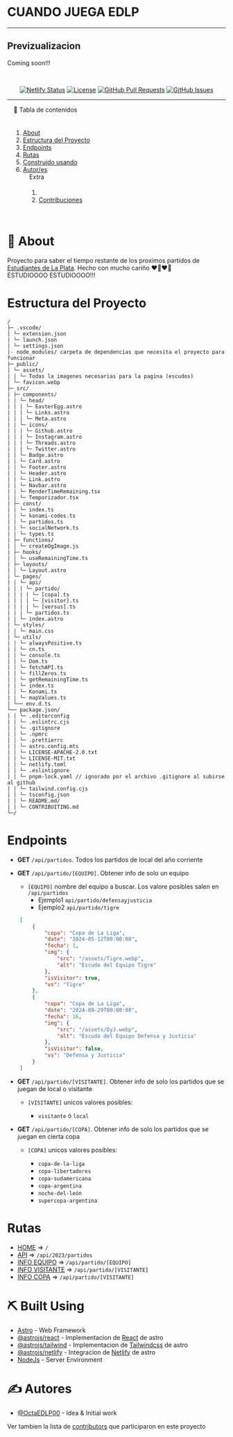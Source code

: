 # CUANDO JUEGA EDLP

---

## Previzualizacion

<!--
<div align=center>
  <img width=300 height=200 src="./Desktop - DarkMode.jpg"
    alt="Previsualizacion del Dark Mode de la pagina"
  />
  <img width=300 height=200 src="./Desktop - LightMode.jpg"
    alt="Previsualizacion del Light Mode de la pagina"
  />
</div>
-->

Coming soon!!!

<br>

<div align="center">

[![Netlify Status](https://api.netlify.com/api/v1/badges/818d8c25-ecf0-4ab1-945e-0495ab7d083d/deploy-status)](https://app.netlify.com/sites/cuando-juega-edlp/deploys)
[![License](https://img.shields.io/badge/license-MIT-blue.svg)](/LICENSE)
[![GitHub Pull Requests](https://img.shields.io/github/issues-pr/OctaEDLP00/cuando-juega-edlp.svg)](https://github.com/OctaEDLP00/The-Documentation-Compendium/pulls)
[![GitHub Issues](https://img.shields.io/github/issues/OctaEDLP00/cuando-juega-edlp.svg)](https://github.com/kylelobo/The-Documentation-Compendium/issues)

</div>

---

<fieldset style="border: none;">
  <legend>📝 Tabla de contenidos</legend>
	<br>
  <ol style="text-decoration: none;">
    <li>
      <a href='#about'>About</a>
    </li>
    <li>
      <a href='#project_structure'>Estructura del Proyecto</a>
    </li>
    <li>
      <a href='#endpoints'>Endpoints</a>
    </li>
    <li>
      <a href='#routes'>Rutas</a>
    </li>
    <li>
      <a href='#built_using'>Construido usando</a>
    </li>
    <li>
      <a href='#authors'>Autor/es</a>
    </li>
    <fieldset style="border: none;">
      <legend>Extra</legend>
      <ol style="text-decoration: none;" type=1>
        <li>
          <a href='!#'></a>
        </li>
        <li>
          <a href='./CONTRIBUITING.md'>Contribuciones</a>
        </li>
      </ol>
    </fieldset>
  </ol>
</fieldset>

# 🧐 About <a id="about"></a>

Proyecto para saber el tiempo restante de los  proximos partidos de <br> [Estudiantes de La Plata](https://estudiantesdelaplata.com/). Hecho con mucho cariño ❤️🤍❤️🦁 <br>
ESTUDIOOOO ESTUDIOOOO!!!

# Estructura del Proyecto <a id="project_structure"></a>

```
/
├─ .vscode/
| └─ extension.json
| └─ launch.json
| └─ settings.json
|- node_modules/ carpeta de dependencias que necesita el proyecto para funcionar
├─ public/
| └─ assets/
| | └─ Todas la imagenes necesarias para la pagina (escudos)
| └─ favicon.webp
├─ src/
| ├─ components/
| | └─ head/
| | | └─ EasterEgg.astro
| | | └─ Links.astro
| | | └─ Meta.astro
| | └─ icons/
| | | └─ Github.astro
| | | └─ Instagram.astro
| | | └─ Threads.astro
| | | └─ Twitter.astro
| | └─ Badge.astro
| | └─ Card.astro
| | └─ Footer.astro
| | └─ Header.astro
| | └─ Link.astro
| | └─ Navbar.astro
| | └─ RenderTimeRemaining.tsx
| | └─ Temporizador.tsx
| ├─ const/
| | └─ index.ts
| | └─ konami-codes.ts
| | └─ partidos.ts
| | └─ socialNetwork.ts
| | └─ types.ts
| ├─ functions/
| | └─ createOgImage.js
| ├─ hooks/
| | └─ useRemainingTime.ts
| ├─ layouts/
| | └─ Layout.astro
| └─ pages/
| | └─ api/
| | | └─ partido/
| | | | └─ [copa].ts
| | | | └─ [visitor].ts
| | | | └─ [versus].ts
| | | └─ partidos.ts
| | └─ index.astro
| └─ styles/
| | └─ main.css
| └─ utils/
| | └─ alwaysPositive.ts
| | └─ cn.ts
| | └─ console.ts
| | └─ Dom.ts
| | └─ fetchAPI.ts
| | └─ fillZeros.ts
| | └─ getRemainingTime.ts
| | └─ index.ts
| | └─ Konami.ts
| | └─ mapValues.ts
| └── env.d.ts
└── package.json/
| | └─ .editorconfig
| | └─ .eslintrc.cjs
| | └─ .gitignore
| | └─ .npmrc
| | └─ .prettierrc
| | └─ astro.config.mts
| | └─ LICENSE-APACHE-2.0.txt
| | └─ LICENSE-MIT.txt
| | └─ netlify.toml
| | └─ .eslintignore
| | └─ pnpm-lock.yaml // ignorado por el archivo .gitignore al subirse al github
| | └─ tailwind.config.cjs
| | └─ tsconfig.json
| | └─ README.md/
| | └─ CONTRIBUITING.md
└─/
```

# Endpoints <a id="endpoints"></a>

- **GET** `/api/partidos`. Todos los partidos de local del año corriente

- **GET** `/api/partido/[EQUIPO]`. Obtener info de solo un equipo
  * `[EQUIPO]` nombre del equipo a buscar. Los valore posibles salen en `/api/partidos`
	* Ejemplo1 `api/partido/defensayjusticia`
	* Ejemplo2 `api/partido/tigre`

```json
	[
		{
			"copa": "Copa de La Liga",
			"date": "2024-05-12T00:00:00",
			"fecha": 1,
			"img": {
				"src": "/assets/Tigre.webp",
				"alt": "Escudo del Equipo Tigre"
			},
			"isVisitor": true,
			"vs": "Tigre"
		},
		{
			"copa": "Copa de La Liga",
			"date": "2024-09-29T00:00:00",
			"fecha": 16,
			"img": {
				"src": "/assets/DyJ.webp",
				"alt": "Escudo del Equipo Defensa y Justicia"
			},
			"isVisitor": false,
			"vs": "Defensa y Justicia"
		}
	]
```

- **GET** `/api/partido/[VISITANTE]`. Obtener info de solo los partidos que se juegan de local o visitante
  * `[VISITANTE]` unicos valores posibles:

	* `visitante` ó `local`

- **GET** `/api/partido/[COPA]`. Obtener info de solo los partidos que se juegan en cierta copa
  * `[COPA]` unicos valores posibles:

	* `copa-de-la-liga`
	* `copa-libertadores`
	* `copa-sudamericana`
	* `copa-argentina`
	* `noche-del-león`
	* `supercopa-argentina`

# Rutas <a id="routes"></a>

- [HOME](https://cuando-juega-edlp.netlify.app) => `/`
- [API]((https://cuando-juega-edlp.netlify.app/api/partidos)) => `/api/2023/partidos`
- [INFO EQUIPO](https://cuando-juega-edlp.netlify.app/api/partido/[EQUIPO]) => `/api/partido/[EQUIPO]`
- [INFO VISITANTE](https://cuando-juega-edlp.netlify.app/api/partido/[VISITANTE]) => `/api/partido/[VISITANTE]`
- [INFO COPA](https://cuando-juega-edlp.netlify.app/api/partido/[COPA]) => `/api/partido/[VISITANTE]`

# ⛏️ Built Using <a id="built_using"></a>

- [Astro](https://astro.build/) - Web Framework
- [@astrojs/react](https://docs.astro.build/integrations/react/) - Implementacion de [React](https://react.dev) de astro
- [@astrojs/tailwind](https://docs.astro.build/integrations/tailwind/) - Implementacion de [Tailwindcss](https://tailwindcss.com) de astro
- [@astrojs/netlify](https://docs.astro.build/integrations/netlify/) - Integracion de [Netlify](https://netlify.com) de astro
- [NodeJs](https://nodejs.org/en/) - Server Environment

# ✍️ Autores <a id="authors"></a>

- [@OctaEDLP00](https://github.com/OctaEDLP00) - Idea & Initial work

Ver tambien la lista de [contributors](https://github.com/OctaEDLP00/cuando-juega-edlp/contributors) que participaron en este proyecto

<!--
# 🎉 Agradecimientos <a id="acknowledgement"></a>

- Hat tip to anyone whose code was used
- Inspiration
- References:
 - [Estudiantes de la Plata](https://estudiantesdelaplata.com/) -->
